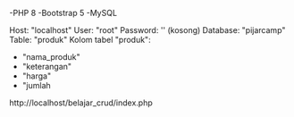 -PHP 8
-Bootstrap 5
-MySQL

Host: "localhost"
User: "root"
Password: '' (kosong)
Database: "pijarcamp"
Table: "produk"
Kolom tabel "produk":
- "nama_produk"
- "keterangan"
- "harga"
- "jumlah

http://localhost/belajar_crud/index.php

